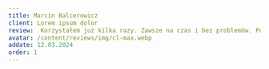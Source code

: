 ```yaml
---
title: Marcin Balcerowicz
client: Lorem ipsum dolor
review:  Korzystałem już kilka razy. Zawsze na czas i bez problemów. Polecam!
avatar: /content/reviews/img/cl-max.webp
addate: 12.03.2024
order: 1
---
```

